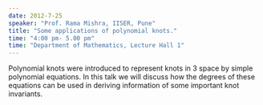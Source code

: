 ```yaml
---
date: 2012-7-25
speaker: "Prof. Rama Mishra, IISER, Pune"
title: "Some applications of polynomial knots."
time: "4:00 pm- 5.00 pm" 
time: "Department of Mathematics, Lecture Hall 1"
---
```

Polynomial knots were introduced to represent knots in 3 space by simple polynomial equations. In this talk we will discuss how the degrees of these equations can be used in deriving information of some important knot invariants.
